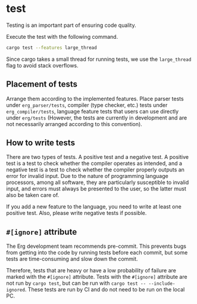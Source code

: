 # test

Testing is an important part of ensuring code quality.

Execute the test with the following command.

``` sh
cargo test --features large_thread
```

Since cargo takes a small thread for running tests, we use the `large_thread` flag to avoid stack overflows.

## Placement of tests

Arrange them according to the implemented features. Place parser tests under `erg_parser/tests`, compiler (type checker, etc.) tests under `erg_compiler/tests`, language feature tests that users can use directly under `erg/tests` (However, the tests are currently in development and are not necessarily arranged according to this convention).

## How to write tests

There are two types of tests. A positive test and a negative test.
A positive test is a test to check whether the compiler operates as intended, and a negative test is a test to check whether the compiler properly outputs an error for invalid input.
Due to the nature of programming language processors, among all software, they are particularly susceptible to invalid input, and errors must always be presented to the user, so the latter must also be taken care of.

If you add a new feature to the language, you need to write at least one positive test. Also, please write negative tests if possible.

## `#[ignore]` attribute

The Erg development team recommends pre-commit.
This prevents bugs from getting into the code by running tests before each commit, but some tests are time-consuming and slow down the commit.

Therefore, tests that are heavy or have a low probability of failure are marked with the `#[ignore]` attribute.
Tests with the `#[ignore]` attribute are not run by `cargo test`, but can be run with `cargo test -- --include-ignored`.
These tests are run by CI and do not need to be run on the local PC.
